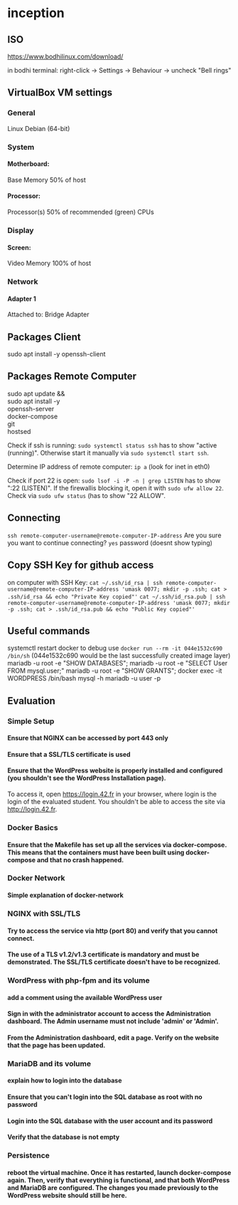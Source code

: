 # inception

## ISO

https://www.bodhilinux.com/download/

in bodhi terminal: right-click -> Settings -> Behaviour -> uncheck "Bell rings"

## VirtualBox VM settings

### General

Linux
Debian (64-bit)

### System

#### Motherboard:
Base Memory 50% of host

#### Processor:
Processor(s) 50% of recommended (green) CPUs

### Display

#### Screen:
Video Memory 100% of host

### Network

#### Adapter 1
Attached to: Bridge Adapter

## Packages Client

sudo apt install -y openssh-client

## Packages Remote Computer

sudo apt update && \
sudo apt install -y \
openssh-server \
docker-compose \
git \
hostsed

Check if ssh is running: ```sudo systemctl status ssh``` has to show "active (running)". Otherwise start it manually via ```sudo systemctl start ssh```.

Determine IP address of remote computer: ```ip a``` (look for inet in eth0)

Check if port 22 is open: ```sudo lsof -i -P -n | grep LISTEN``` has to show ":22 (LISTEN)". If the firewallis blocking it, open it with ```sudo ufw allow 22```. Check via ```sudo ufw status``` (has to show "22 ALLOW".

## Connecting

```ssh remote-computer-username@remote-computer-IP-address```
Are you sure you want to continue connecting? ```yes```
password (doesnt show typing)

## Copy SSH Key for github access

on computer with SSH Key:
```cat ~/.ssh/id_rsa | ssh remote-computer-username@remote-computer-IP-address 'umask 0077; mkdir -p .ssh; cat > .ssh/id_rsa && echo "Private Key copied"'```
```cat ~/.ssh/id_rsa.pub | ssh remote-computer-username@remote-computer-IP-address 'umask 0077; mkdir -p .ssh; cat > .ssh/id_rsa.pub && echo "Public Key copied"'```

## Useful commands

systemctl restart docker
to debug use ```docker run --rm -it 044e1532c690 /bin/sh``` (044e1532c690 would be the last successfully created image layer)
mariadb -u root -e "SHOW DATABASES";
mariadb -u root -e "SELECT User FROM mysql.user;"
mariadb -u root -e "SHOW GRANTS";
docker exec -it WORDPRESS /bin/bash
mysql -h mariadb -u user -p

## Evaluation

### Simple Setup

#### Ensure that NGINX can be accessed by port 443 only

#### Ensure that a SSL/TLS certificate is used

#### Ensure that the WordPress website is properly installed and configured (you shouldn't see the WordPress Installation page).
To access it, open https://login.42.fr in your browser, where login is the login of the evaluated student. You shouldn't be able to access the site via http://login.42.fr.

### Docker Basics

#### Ensure that the Makefile has set up all the services via docker-compose. This means that the containers must have been built using docker-compose and that no crash happened. 

### Docker Network

#### Simple explanation of docker-network

### NGINX with SSL/TLS

#### Try to access the service via http (port 80) and verify that you cannot connect.

#### The use of a TLS v1.2/v1.3 certificate is mandatory and must be demonstrated. The SSL/TLS certificate doesn't have to be recognized.

### WordPress with php-fpm and its volume

#### add a comment using the available WordPress user

#### Sign in with the administrator account to access the Administration dashboard. The Admin username must not include 'admin' or 'Admin'.

#### From the Administration dashboard, edit a page. Verify on the website that the page has been updated.

### MariaDB and its volume

####  explain how to login into the database

#### Ensure that you can't login into the SQL database as root with no password

#### Login into the SQL database with the user account and its password

#### Verify that the database is not empty

### Persistence

#### reboot the virtual machine. Once it has restarted, launch docker-compose again. Then, verify that everything is functional, and that both WordPress and MariaDB are configured. The changes you made previously to the WordPress website should still be here.
